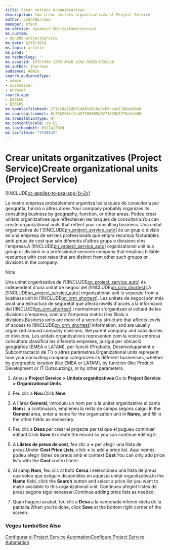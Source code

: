```yaml
---
title: Crear unitats organitzatives
description: Com crear unitats organitzatives al Project Service
author: JohnPBurrows
manager: kfend
ms.service: dynamics-365-customerservice
ms.custom:
- dyn365-projectservice
ms.date: 8/03/2018
ms.topic: article
ms.prod: ''
ms.technology: ''
ms.assetid: f27cfd9d-1265-40e6-b19e-5d02c3d91ca6
ms.author: jburrows
audience: Admin
search.audienceType:
- admin
- customizer
- enduser
search.app:
- D365CE
- D365PS
ms.openlocfilehash: 2712c8a22d97148b5481be3cb5cced1746ea08e8
ms.sourcegitcommit: 8c786230ef2a497280885b827162561776e2eb00
ms.translationtype: HT
ms.contentlocale: ca-ES
ms.lasthandoff: 03/24/2020
ms.locfileid: "3749432"
---
```

# <a name="create-organizational-units-project-service"></a><span data-ttu-id="364cd-103">Crear unitats organitzatives (Project Service)</span><span class="sxs-lookup"><span data-stu-id="364cd-103">Create organizational units (Project Service)</span></span>

[!INCLUDE[cc-applies-to-psa-app-1x-2x](../includes/cc-applies-to-psa-app-1x-2x.md)]

<span data-ttu-id="364cd-104">La vostra empresa probablement organitza les tasques de consultoria per geografia, funció o altres àrees.</span><span class="sxs-lookup"><span data-stu-id="364cd-104">Your company probably organizes its consulting business by geography, function, or other areas.</span></span> <span data-ttu-id="364cd-105">Podeu crear unitats organitzatives que reflecteixen les tasques de consultoria.</span><span class="sxs-lookup"><span data-stu-id="364cd-105">You can create organizational units that reflect your consulting business.</span></span> <span data-ttu-id="364cd-106">Una unitat organitzativa de l'[!INCLUDE[pn_project_service_auto](../includes/pn-project-service-auto.md)] és un grup o divisió en una empresa de serveis professionals que empra recursos facturables amb preus de cost que són diferents d'altres grups o divisions dins l'empresa.</span><span class="sxs-lookup"><span data-stu-id="364cd-106">A [!INCLUDE[pn_project_service_auto](../includes/pn-project-service-auto.md)] organizational unit is a group or division in a professional services company that employs billable resources with cost rates that are distinct from other such groups or divisions in the company.</span></span>  
  
> [!NOTE]
>  <span data-ttu-id="364cd-107">Una unitat organitzativa de l'[!INCLUDE[pn_project_service_auto](../includes/pn-project-service-auto.md)] és independent d'una unitat de negoci del [!INCLUDE[pn_crm_shortest](../includes/pn-crm-shortest.md)].</span><span class="sxs-lookup"><span data-stu-id="364cd-107">A [!INCLUDE[pn_project_service_auto](../includes/pn-project-service-auto.md)] organizational unit is separate from a business unit in [!INCLUDE[pn_crm_shortest](../includes/pn-crm-shortest.md)].</span></span> <span data-ttu-id="364cd-108">Les unitats de negoci són més aviat una estructura de seguretat que afecta nivells d'accés a la informació del [!INCLUDE[pn_crm_shortest](../includes/pn-crm-shortest.md)] i normalment s'organitzen al voltant de les divisions d'empresa, com ara l'empresa matriu i les filials o divisions.</span><span class="sxs-lookup"><span data-stu-id="364cd-108">Business units are more of a security structure that affects levels of access to [!INCLUDE[pn_crm_shortest](../includes/pn-crm-shortest.md)] information, and are usually organized around company divisions, like parent company and subsidiaries or divisions.</span></span> <span data-ttu-id="364cd-109">Les unitats organitzatives representen com la vostra empresa consultora classifica les diferents empreses, ja sigui per ubicació geogràfica (EMEA o LATAM), per funció (Producte, Desenvolupament o Subcontractació de TI) o altres paràmetres.</span><span class="sxs-lookup"><span data-stu-id="364cd-109">Organizational units represent how your consulting company categorizes its different businesses, whether by geographic location (like EMEA or LATAM), by function (like Product Development or IT Outsourcing), or by other parameters.</span></span>  
  
1.  <span data-ttu-id="364cd-110">Aneu a **Project Service > Unitats organitzatives**.</span><span class="sxs-lookup"><span data-stu-id="364cd-110">Go to **Project Service > Organizational Units**.</span></span>  
  
2.  <span data-ttu-id="364cd-111">Feu clic a **Nou**.</span><span class="sxs-lookup"><span data-stu-id="364cd-111">Click **New**.</span></span>  
  
3.  <span data-ttu-id="364cd-112">A l'àrea **General**, introduïu un nom per a la unitat organitzativa al camp **Nom** i, a continuació, empleneu la resta de camps segons calgui.</span><span class="sxs-lookup"><span data-stu-id="364cd-112">In the **General** area, enter a name for the organization unit in **Name**, and fill in the other fields as necessary.</span></span>  
  
4.  <span data-ttu-id="364cd-113">Feu clic a **Desa** per crear el projecte per tal que el pugueu continuar editant.</span><span class="sxs-lookup"><span data-stu-id="364cd-113">Click **Save** to create the record so you can continue editing it.</span></span>  
  
5.  <span data-ttu-id="364cd-114">A **Llistes de preus de cost**, feu clic a **+** per afegir una llista de preus.</span><span class="sxs-lookup"><span data-stu-id="364cd-114">Under **Cost Price Lists**, click **+** to add a price list.</span></span> <span data-ttu-id="364cd-115">Aquí només podeu afegir llistes de preus amb el context **Cost**.</span><span class="sxs-lookup"><span data-stu-id="364cd-115">You can only add price lists with the **Cost** context here.</span></span>  
  
6.  <span data-ttu-id="364cd-116">Al camp **Nom**, feu clic al botó **Cerca** i seleccioneu una llista de preus que voleu que estiguin disponibles en aquesta unitat organitzativa.</span><span class="sxs-lookup"><span data-stu-id="364cd-116">In the **Name** field, click the **Search** button and select a price list you want to make available to this organizational unit.</span></span> <span data-ttu-id="364cd-117">Continueu afegint llistes de preus segons sigui necessari.</span><span class="sxs-lookup"><span data-stu-id="364cd-117">Continue adding price lists as needed.</span></span>  
  
7.  <span data-ttu-id="364cd-118">Quan hagueu acabat, feu clic a **Desa** a la cantonada inferior dreta de la pantalla.</span><span class="sxs-lookup"><span data-stu-id="364cd-118">When you’re done, click **Save** at the bottom right corner of the screen.</span></span>  
  
### <a name="see-also"></a><span data-ttu-id="364cd-119">Vegeu també</span><span class="sxs-lookup"><span data-stu-id="364cd-119">See Also</span></span>  
 [<span data-ttu-id="364cd-120">Configurar el Project Service Automation</span><span class="sxs-lookup"><span data-stu-id="364cd-120">Configure Project Service Automation</span></span>](../project-service/configure.md)
